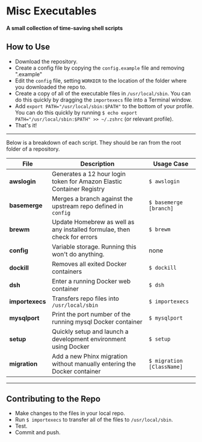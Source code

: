 # Misc Executables
#### A small collection of time-saving shell scripts

## How to Use
- Download the repository.
- Create a config file by copying the `config.example` file and removing ".example"
- Edit the `config` file, setting `WORKDIR` to the location of the folder where you downloaded the repo to.
- Create a copy of all of the executable files in `/usr/local/sbin`. You can do this quickly by dragging the `importexecs` file into a Terminal window.
- Add `export PATH="/usr/local/sbin:$PATH"` to the bottom of your profile. You can do this quickly by running `$ echo export PATH="/usr/local/sbin:$PATH" >> ~/.zshrc` (or relevant profile).
- That's it!

---

Below is a breakdown of each script. They should be ran from the root folder of a repository.

| File | Description | Usage Case |
| --- | --- | --- |
| __awslogin__ | Generates a 12 hour login token for Amazon Elastic Container Registry | `$ awslogin` |
| __basemerge__ | Merges a branch against the upstream repo defined in `config` | `$ basemerge [branch]` |
| __brewm__ | Update Homebrew as well as any installed formulae, then check for errors | `$ brewm` |
| __config__ | Variable storage. Running this won't do anything. | none |
| __dockill__ | Removes all exited Docker containers | `$ dockill` |
| __dsh__ | Enter a running Docker web container | `$ dsh` |
| __importexecs__ | Transfers repo files into `/usr/local/sbin` | `$ importexecs` |
| __mysqlport__ | Print the port number of the running mysql Docker container | `$ mysqlport` |
| __setup__ | Quickly setup and launch a development environment using Docker | `$ setup` |
| __migration__ | Add a new Phinx migration without manually entering the Docker container | `$ migration [ClassName]` |

---

## Contributing to the Repo
- Make changes to the files in your local repo.
- Run `$ importexecs` to transfer all of the files to `/usr/local/sbin`.
- Test.
- Commit and push.
